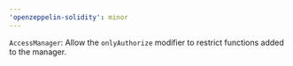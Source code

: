 ```yaml
---
'openzeppelin-solidity': minor
---
```


`AccessManager`: Allow the `onlyAuthorize` modifier to restrict functions added to the manager.
